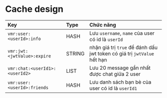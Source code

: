 # Cache design

| Key | Type | Chức năng |
|:-------|:--------|:-------------|
|`vmr:user:<userId>:info`|HASH|Lưu `username`, `name` của user có id là `userId`|
|`vmr:jwt:<jwtValue>:expire`| STRING|nhận giá trị `true` để đánh dấu jwt token có giá trị `jwtValue` hết hạn|
|`vmr:chat:<userId1>:<userId2>`| LIST|Lưu 20 message gần nhất được chat giữa 2 user|
|`vmr:user:<userId>:friends`|HASH|Lưu danh sách bạn bè của user có id là `userId1`|
